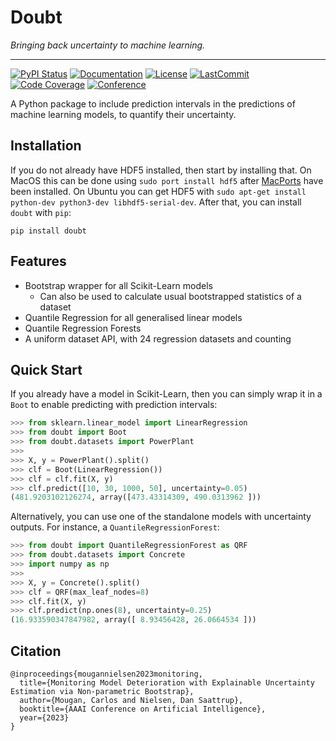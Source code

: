 # Doubt

*Bringing back uncertainty to machine learning.*

______________________________________________________________________
[![PyPI Status](https://badge.fury.io/py/doubt.svg)](https://pypi.org/project/doubt/)
[![Documentation](https://img.shields.io/badge/docs-passing-green)](https://saattrupdan.github.io/doubt/doubt.html)
[![License](https://img.shields.io/github/license/saattrupdan/doubt)](https://github.com/saattrupdan/doubt/blob/main/LICENSE)
[![LastCommit](https://img.shields.io/github/last-commit/saattrupdan/doubt)](https://github.com/saattrupdan/doubt/commits/main)
[![Code Coverage](https://img.shields.io/badge/Coverage-67%25-yellow.svg)](https://github.com/saattrupdan/doubt/tree/dev/tests)
[![Conference](https://img.shields.io/badge/Conference-AAAI23-blue)](https://arxiv.org/abs/2201.11676)

A Python package to include prediction intervals in the predictions of machine
learning models, to quantify their uncertainty.


## Installation

If you do not already have HDF5 installed, then start by installing that. On MacOS this
can be done using `sudo port install hdf5` after
[MacPorts](https://www.macports.org/install.php) have been installed. On Ubuntu you can
get HDF5 with `sudo apt-get install python-dev python3-dev libhdf5-serial-dev`. After
that, you can install `doubt` with `pip`:

```shell
pip install doubt
```


## Features

- Bootstrap wrapper for all Scikit-Learn models
    - Can also be used to calculate usual bootstrapped statistics of a dataset
- Quantile Regression for all generalised linear models
- Quantile Regression Forests
- A uniform dataset API, with 24 regression datasets and counting


## Quick Start

If you already have a model in Scikit-Learn, then you can simply
wrap it in a `Boot` to enable predicting with prediction intervals:

```python
>>> from sklearn.linear_model import LinearRegression
>>> from doubt import Boot
>>> from doubt.datasets import PowerPlant
>>>
>>> X, y = PowerPlant().split()
>>> clf = Boot(LinearRegression())
>>> clf = clf.fit(X, y)
>>> clf.predict([10, 30, 1000, 50], uncertainty=0.05)
(481.9203102126274, array([473.43314309, 490.0313962 ]))
```

Alternatively, you can use one of the standalone models with uncertainty
outputs. For instance, a `QuantileRegressionForest`:

```python
>>> from doubt import QuantileRegressionForest as QRF
>>> from doubt.datasets import Concrete
>>> import numpy as np
>>>
>>> X, y = Concrete().split()
>>> clf = QRF(max_leaf_nodes=8)
>>> clf.fit(X, y)
>>> clf.predict(np.ones(8), uncertainty=0.25)
(16.933590347847982, array([ 8.93456428, 26.0664534 ]))
```

## Citation
```
@inproceedings{mougannielsen2023monitoring,
  title={Monitoring Model Deterioration with Explainable Uncertainty Estimation via Non-parametric Bootstrap},
  author={Mougan, Carlos and Nielsen, Dan Saattrup},
  booktitle={AAAI Conference on Artificial Intelligence},
  year={2023}
}
```
